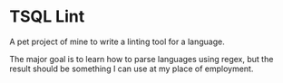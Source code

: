 # TSQL Lint

A pet project of mine to write a linting tool for a language.

The major goal is to learn how to parse languages using regex, but the result should be something I can use at my place of employment.
